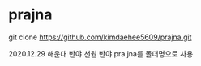 # prajna

git clone https://github.com/kimdaehee5609/prajna.git


2020.12.29
	해운대 반야 선원 
	반야 pra jna를 폴더명으로 사용

